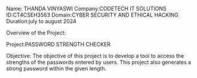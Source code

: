 Name: THANDA VINYASWI
Company:CODETECH IT SOLUTIONS
ID:CT4CSEH3563
Domain:CYBER SECURITY AND ETHICAL HACKING
Duration:july to august 2024

Overview of the Project:

Project:PASSWORD STRENGTH CHECKER

Objective:
The objective of this project is to develop a tool to access the strengths of the passwords entered by users.
This project also generates a strong password within the given length.
